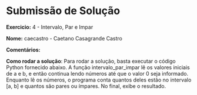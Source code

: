 # Submissão de Solução

**Exercicio:** 4 - Intervalo, Par e Impar

**Nome:** caecastro - Caetano Casagrande Castro

**Comentários:**

**Como rodar a solução**: 
Para rodar a solução, basta executar o código Python fornecido abaixo. A função intervalo_par_impar lê os valores iniciais de a e b, e então continua lendo números até que o valor 0 seja informado. Enquanto lê os números, o programa conta quantos deles estão no intervalo [a, b] e quantos são pares ou ímpares. No final, exibe o resultado.

